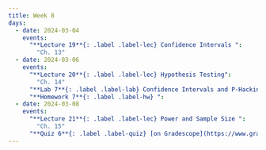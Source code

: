 ```yaml
---
title: Week 8
days:
  - date: 2024-03-04
    events:
      "**Lecture 19**{: .label .label-lec} Confidence Intervals ":
        "Ch. 13"
  - date: 2024-03-06
    events:
      "**Lecture 20**{: .label .label-lec} Hypothesis Testing":
        "Ch. 14"
      "**Lab 7**{: .label .label-lab} Confidence Intervals and P-Hacking (Due Mar. 12th)":
      "**Homework 7**{: .label .label-hw} ":
  - date: 2024-03-08
    events:
      "**Lecture 21**{: .label .label-lec} Power and Sample Size ": 
        "Ch. 15"
      "**Quiz 6**{: .label .label-quiz} [on Gradescope](https://www.gradescope.com/courses/704333) (Due Mar. 9th, 12PM noon PST)":
---
```

